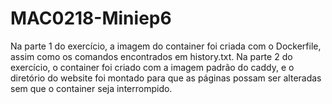 # MAC0218-Miniep6

Na parte 1 do exercício, a imagem do container foi criada com o Dockerfile, assim como os comandos encontrados em history.txt. Na parte 2 do exercício, o container foi criado com a imagem padrão do caddy, e o diretório do website foi montado para que as páginas possam ser alteradas sem que o container seja interrompido.
